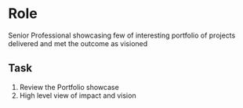 # Role

Senior Professional showcasing few of interesting portfolio of projects delivered and met the outcome as visioned

## Task

1. Review the Portfolio showcase
2. High level view of impact and vision
